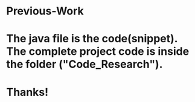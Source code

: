 # Previous-Work
# The java file is the code(snippet). The complete project code is inside the folder ("Code_Research").
# Thanks!
